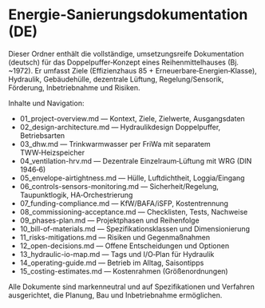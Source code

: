 # Energie‑Sanierungsdokumentation (DE)

Dieser Ordner enthält die vollständige, umsetzungsreife Dokumentation (deutsch) für das Doppelpuffer‑Konzept eines Reihenmittelhauses (Bj. ~1972). Er umfasst Ziele (Effizienzhaus 85 + Erneuerbare‑Energien‑Klasse), Hydraulik, Gebäudehülle, dezentrale Lüftung, Regelung/Sensorik, Förderung, Inbetriebnahme und Risiken.

Inhalte und Navigation:

- 01_project-overview.md — Kontext, Ziele, Zielwerte, Ausgangsdaten
- 02_design-architecture.md — Hydraulikdesign Doppelpuffer, Betriebsarten
- 03_dhw.md — Trinkwarmwasser per FriWa mit separatem TWW‑Heizspeicher
- 04_ventilation-hrv.md — Dezentrale Einzelraum‑Lüftung mit WRG (DIN 1946‑6)
- 05_envelope-airtightness.md — Hülle, Luftdichtheit, Loggia/Eingang
- 06_controls-sensors-monitoring.md — Sicherheit/Regelung, Taupunktlogik, HA‑Orchestrierung
- 07_funding-compliance.md — KfW/BAFA/iSFP, Kostentrennung
- 08_commissioning-acceptance.md — Checklisten, Tests, Nachweise
- 09_phases-plan.md — Projektphasen und Reihenfolge
- 10_bill-of-materials.md — Spezifikationsklassen und Dimensionierung
- 11_risks-mitigations.md — Risiken und Gegenmaßnahmen
- 12_open-decisions.md — Offene Entscheidungen und Optionen
- 13_hydraulic-io-map.md — Tags und I/O‑Plan für Hydraulik
- 14_operating-guide.md — Betrieb im Alltag, Saisontipps
- 15_costing-estimates.md — Kostenrahmen (Größenordnungen)

Alle Dokumente sind markenneutral und auf Spezifikationen und Verfahren ausgerichtet, die Planung, Bau und Inbetriebnahme ermöglichen.
